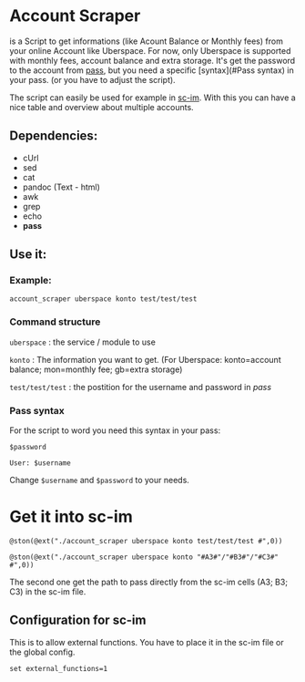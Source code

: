 # Account Scraper

is a Script to get informations (like Acount Balance or Monthly fees) from your online Account like Uberspace.
For now, only Uberspace is supported with monthly fees, account balance and extra storage. It's get the password to the account from [pass](https://www.passwordstore.org/), but 
you need a specific [syntax](#Pass syntax) in your pass. (or you have to adjust the script). 

The script can easily be used for example in [sc-im](https://github.com/andmarti1424/sc-im). With this you can have a nice table and overview about multiple accounts.

## Dependencies:

- cUrl
- sed
- cat
- pandoc (Text - html)
- awk
- grep
- echo
- **pass**

## Use it:

### Example:

```
account_scraper uberspace konto test/test/test 
```

### Command structure

`uberspace`
: the service / module to use

`konto`
: The information you want to get.  (For Uberspace: konto=account balance; mon=monthly fee; gb=extra storage)

`test/test/test`
: the postition for the username and password in *pass*

### Pass syntax

For the script to word you need this syntax in your pass:

```pass
$password

User: $username
```

Change `$username` and `$password` to your needs.

# Get it into sc-im

```sc-im
@ston(@ext("./account_scraper uberspace konto test/test/test #",0))

@ston(@ext("./account_scraper uberspace konto "#A3#"/"#B3#"/"#C3#" #",0))
```

The second one get the path to pass directly from the sc-im cells (A3; B3; C3) in the sc-im file.

## Configuration for sc-im

This is to allow external functions. You have to place it in the sc-im file or the global config.

```scimrc
set external_functions=1
```


